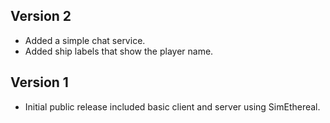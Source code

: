 Version 2
----------
* Added a simple chat service.
* Added ship labels that show the player name.


Version 1
-----------
* Initial public release included basic client and server using
    SimEthereal. 
